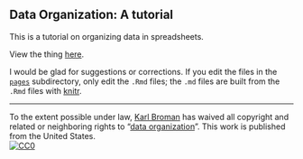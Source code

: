 ## Data Organization: A tutorial

This is a tutorial on organizing data in spreadsheets.

View the thing [here](http://kbroman.org/dataorg).

I would be glad for suggestions or corrections. If you edit the files
in the
[`pages`](https://github.com/kbroman/dataorg/tree/gh-pages/pages)
subdirectory, only edit the `.Rmd` files; the `.md` files are built
from the `.Rmd` files with [knitr](http://yihui.name/knitr/).

---

To the extent possible under law,
[Karl Broman](http://github.com/kbroman)
has waived all copyright and related or neighboring rights to
&ldquo;[data organization](http://github.com/kbroman/dataorg)&rdquo;.
This work is published from the United States.
<br/>
[![CC0](http://i.creativecommons.org/p/zero/1.0/88x31.png)](http://creativecommons.org/publicdomain/zero/1.0/)
